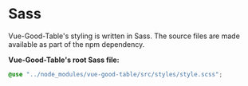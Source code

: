 # Sass

Vue-Good-Table's styling is written in Sass. The source files are made available as part of the npm dependency.

**Vue-Good-Table's root Sass file:**

```scss
@use "../node_modules/vue-good-table/src/styles/style.scss";
```


